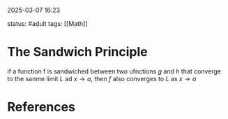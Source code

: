 2025-03-07    16:23

status: #adult 
tags: [[Math]]


# The Sandwich Principle

if a function f is sandwiched between two ufnctions *g* and *h* that converge to the sanme limit *L* ad $x \rightarrow a$, then *f* also converges to *L* as $x \rightarrow a$


# References
